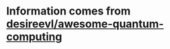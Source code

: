 # Information comes from [desireevl/awesome-quantum-computing](https://github.com/desireevl/awesome-quantum-computing)

